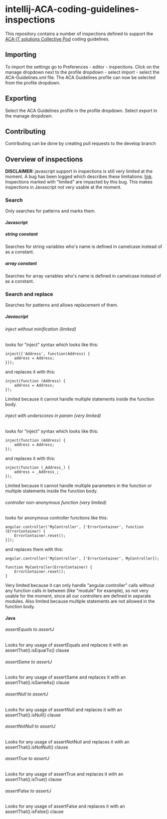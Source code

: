 # intellij-ACA-coding-guidelines-inspections

This repository contains a number of inspections defined to support the [ACA-IT solutions Collective Pod](https://collectiv.aca-it.be/en) coding guidelines.

## Importing

To import the settings go to Preferences - editor - inspections. 
Click on the manage dropdown next to the profile dropdown - select import - select the ACA-Guidelines.xml file. 
The ACA Guidelines profile can now be selected from the profile dropdown.

## Exporting

Select the ACA Guidelines profile in the profile dropdown.
Select export in the manage dropdown.

## Contributing

Contributing can be done by creating pull requests to the develop branch

## Overview of inspections

**DISCLAIMER:** javascript support in inspections is still very limited at the moment. A bug has been logged which describes these limitations: [link](https://youtrack.jetbrains.com/oauth?state=%2Fissue%2FIDEA-154183). Inspections marked with "limited" are impacted by this bug. This makes inspections in Javascript not very usable at the moment.

### Search

Only searches for patterns and marks them.

#### Javascript

##### string constant

Searches for string variables who's name is defined in camelcase instead of as a constant.

##### array constant

Searches for array variables who's name is defined in camelcase instead of as a constant.

### Search and replace

Searches for patterns and allows replacement of them.

##### Javascript

###### inject without minification (limited)

looks for "inject" syntax which looks like this:

	inject(['Address', function(Address) {
		address = Address;
	}]);
	
and replaces it with this:

	inject(function (Address) {
		address = Address;
	});
	
Limited because it cannot handle multiple statements inside the function body.

###### inject with underscores in param (very limited)

looks for "inject" syntax which looks like this:

	inject(function (Address) {
		address = Address;
	});
	
and replaces it with this:

	inject(function (_Address_) {
		address = _Address_;
	});
	
Limited because it cannot handle multiple parameters in the function or multiple statements inside the function body.

###### controller non-anonymous function (very limited)

looks for anonymous controller functions like this:

	angular.controller('MyController', ['ErrorContainer', function (ErrorContainer) {
		ErrorContainer.reset();
	}]);
	
and replaces them with this:

	angular.controller('MyController', ['ErrorContainer', MyController]);

	function MyController(ErrorContainer) {
		ErrorContainer.reset();
	}

Very limited because it can only handle "angular.controller" calls without any function calls in between (like "module" for example), so not very usable for the moment, since all our controllers are defined in separate modules. Also limited because multiple statements are not allowed in the function body.

#### Java

###### assertEquals to assertJ

Looks for any usage of assertEquals and replaces it with an assertThat().isEqualTo() clause

###### assertSame to assertJ

Looks for any usage of assertSame and replaces it with an assertThat().isSameAs() clause

###### assertNull to assertJ

Looks for any usage of assertNull and replaces it with an assertThat().isNull() clause

###### assertNotNull to assertJ

Looks for any usage of assertNotNull and replaces it with an assertThat().isNotNull() clause

###### assertTrue to assertJ

Looks for any usage of assertTrue and replaces it with an assertThat().isTrue() clause

###### assertFalse to assertJ

Looks for any usage of assertFalse and replaces it with an assertThat().isFalse() clause





